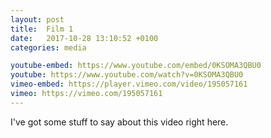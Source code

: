 ```yaml
---
layout: post
title:  Film 1
date:   2017-10-28 13:10:52 +0100
categories: media

youtube-embed: https://www.youtube.com/embed/0KSOMA3QBU0
youtube: https://www.youtube.com/watch?v=0KSOMA3QBU0
vimeo-embed: https://player.vimeo.com/video/195057161
vimeo: https://vimeo.com/195057161
---
```


I've got some stuff to say about this video right here.